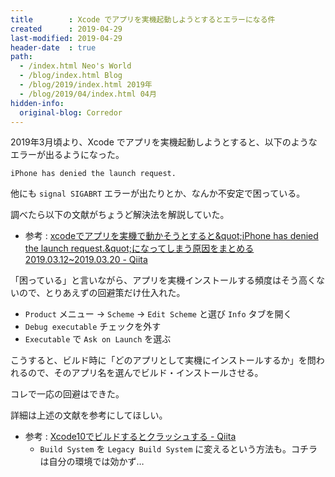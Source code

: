 ```yaml
---
title        : Xcode でアプリを実機起動しようとするとエラーになる件
created      : 2019-04-29
last-modified: 2019-04-29
header-date  : true
path:
  - /index.html Neo's World
  - /blog/index.html Blog
  - /blog/2019/index.html 2019年
  - /blog/2019/04/index.html 04月
hidden-info:
  original-blog: Corredor
---
```


2019年3月頃より、Xcode でアプリを実機起動しようとすると、以下のようなエラーが出るようになった。

```
iPhone has denied the launch request.
```

他にも `signal SIGABRT` エラーが出たりとか、なんか不安定で困っている。

調べたら以下の文献がちょうど解決法を解説していた。

- 参考 : [xcodeでアプリを実機で動かそうとすると\&quot;iPhone has denied the launch request.\&quot;になってしまう原因をまとめる 2019.03.12~2019.03.20 - Qiita](https://qiita.com/syui/items/c5887c51441f49c15e2f)

「困っている」と言いながら、アプリを実機インストールする頻度はそう高くないので、とりあえずの回避策だけ仕入れた。

- `Product` メニュー → `Scheme` → `Edit Scheme` と選び `Info` タブを開く
- `Debug executable` チェックを外す
- `Executable` で `Ask on Launch` を選ぶ

こうすると、ビルド時に「どのアプリとして実機にインストールするか」を問われるので、そのアプリ名を選んでビルド・インストールさせる。

コレで一応の回避はできた。

詳細は上述の文献を参考にしてほしい。

- 参考 : [Xcode10でビルドするとクラッシュする - Qiita](https://qiita.com/masayuki031/items/78312718c7df9bb95f00)
  - `Build System` を `Legacy Build System` に変えるという方法も。コチラは自分の環境では効かず…

